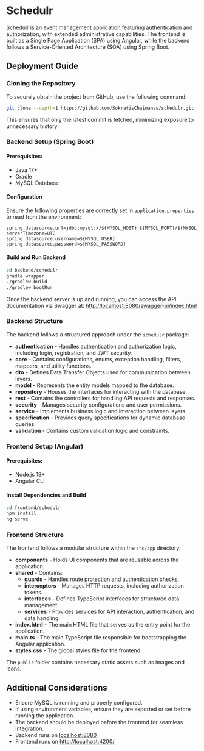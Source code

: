 # Schedulr

Schedulr is an event management application featuring authentication and authorization, with extended administrative capabilities. The frontend is built as a Single Page Application (SPA) using Angular, while the backend follows a Service-Oriented Architecture (SOA) using Spring Boot.

## Deployment Guide

### Cloning the Repository
To securely obtain the project from GitHub, use the following command:
```sh
git clone --depth=1 https://github.com/SokratisChaimanas/schedulr.git
```
This ensures that only the latest commit is fetched, minimizing exposure to unnecessary history.

### Backend Setup (Spring Boot)
#### Prerequisites:
- Java 17+
- Gradle
- MySQL Database

#### Configuration
Ensure the following properties are correctly set in `application.properties` to read from the environment:
```properties
spring.datasource.url=jdbc:mysql://${MYSQL_HOST}:${MYSQL_PORT}/${MYSQL_DB}?serverTimezone=UTC
spring.datasource.username=${MYSQL_USER}
spring.datasource.password=${MYSQL_PASSWORD}
```

#### Build and Run Backend
```sh
cd backend/schedulr
gradle wrapper
./gradlew build
./gradlew bootRun
```

Once the backend server is up and running, you can access the API documentation via Swagger at:
[http://localhost:8080/swagger-ui/index.html](http://localhost:8080/swagger-ui/index.html)

### Backend Structure
The backend follows a structured approach under the `schedulr` package:
- **authentication** - Handles authentication and authorization logic, including login, registration, and JWT security.
- **core** - Contains configurations, enums, exception handling, filters, mappers, and utility functions.
- **dto** - Defines Data Transfer Objects used for communication between layers.
- **model** - Represents the entity models mapped to the database.
- **repository** - Houses the interfaces for interacting with the database.
- **rest** - Contains the controllers for handling API requests and responses.
- **security** - Manages security configurations and user permissions.
- **service** - Implements business logic and interaction between layers.
- **specification** - Provides query specifications for dynamic database queries.
- **validation** - Contains custom validation logic and constraints.

### Frontend Setup (Angular)
#### Prerequisites:
- Node.js 18+
- Angular CLI

#### Install Dependencies and Build
```sh
cd frontend/schedulr
npm install
ng serve
```

### Frontend Structure
The frontend follows a modular structure within the `src/app` directory:
- **components** - Holds UI components that are reusable across the application.
- **shared** - Contains:
  - **guards** - Handles route protection and authentication checks.
  - **interceptors** - Manages HTTP requests, including authorization tokens.
  - **interfaces** - Defines TypeScript interfaces for structured data management.
  - **services** - Provides services for API interaction, authentication, and data handling.
- **index.html** - The main HTML file that serves as the entry point for the application.
- **main.ts** - The main TypeScript file responsible for bootstrapping the Angular application.
- **styles.css** - The global styles file for the frontend.

The `public` folder contains necessary static assets such as images and icons.

## Additional Considerations
- Ensure MySQL is running and properly configured.
- If using environment variables, ensure they are exported or set before running the application.
- The backend should be deployed before the frontend for seamless integration.
- Backend runs on [localhost:8080](http://localhost:8080/)
- Frontend runs on [http://localhost:4200/](http://localhost:4200/)
